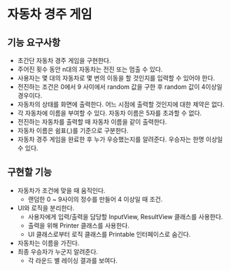 # 자동차 경주 게임
## 기능 요구사항
* 초간단 자동차 경주 게임을 구현한다.
* 주어진 횟수 동안 n대의 자동차는 전진 또는 멈출 수 있다.
* 사용자는 몇 대의 자동차로 몇 번의 이동을 할 것인지를 입력할 수 있어야 한다.
* 전진하는 조건은 0에서 9 사이에서 random 값을 구한 후 random 값이 4이상일 경우이다.
* 자동차의 상태를 화면에 출력한다. 어느 시점에 출력할 것인지에 대한 제약은 없다.
* 각 자동차에 이름을 부여할 수 있다. 자동차 이름은 5자를 초과할 수 없다.
* 전진하는 자동차를 출력할 때 자동차 이름을 같이 출력한다.
* 자동차 이름은 쉼표(,)를 기준으로 구분한다.
* 자동차 경주 게임을 완료한 후 누가 우승했는지를 알려준다. 우승자는 한명 이상일 수 있다.


## 구현할 기능
* 자동차가 조건에 맞을 때 움직인다.
  * 랜덤한 0 ~ 9사이의 정수를 만들어 4 이상일 때 조건.
* UI와 로직을 분리한다.
  * 사용자에게 입력/출력을 담당할 InputView, ResultView 클래스를 사용한다.
  * 출력을 위해 Printer 클래스를 사용한다.
  * UI 클래스로부터 로직 클래스를 Printable 인터페이스로 숨긴다.
* 자동차는 이름을 가진다.
* 최종 우승자가 누군지 알려준다.
  * 각 라운드 별 레이싱 결과를 보여다.
